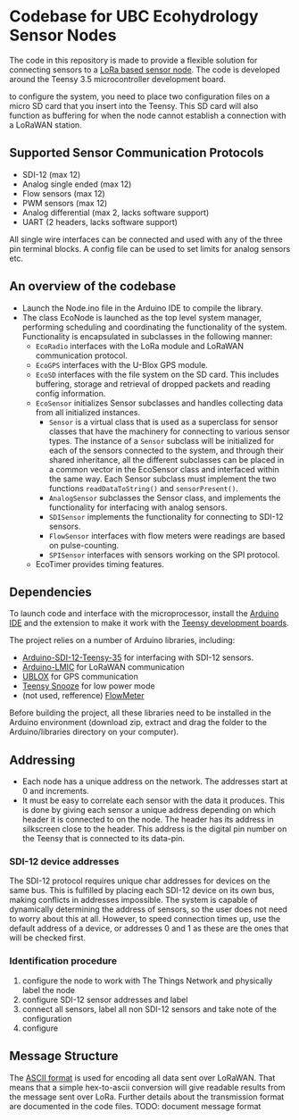 # Codebase for UBC Ecohydrology Sensor Nodes

The code in this repository is made to provide a flexible solution for connecting sensors to a [LoRa based sensor node](https://github.com/UBCecohydro/AgWaterMon_CAD). The code is developed around the Teensy 3.5 microcontroller development board.

to configure the system, you need to place two configuration files on a micro SD card that you insert into the Teensy. This SD card will also function as buffering for when the node cannot establish a connection with a LoRaWAN station.

## Supported Sensor Communication Protocols
- SDI-12 (max 12)
- Analog single ended (max 12)
- Flow sensors (max 12)
- PWM sensors (max 12)
- Analog differential (max 2, lacks software support)
- UART (2 headers, lacks software support)

All single wire interfaces can be connected and used with any of the three pin terminal blocks. A config file can be used to set limits for analog sensors etc.

## An overview of the codebase
- Launch the Node.ino file in the Arduino IDE to compile the library.
- The class EcoNode is launched as the top level system manager, performing scheduling and coordinating the functionality of the system. Functionality is encapsulated in subclasses in the following manner:
    - `EcoRadio` interfaces with the LoRa module and LoRaWAN communication protocol.
    - `EcoGPS` interfaces with the U-Blox GPS module.
    - `EcoSD` interfaces with the file system on the SD card. This includes buffering, storage and retrieval of dropped packets and reading config information.
    - `EcoSensor` initializes Sensor subclasses and handles collecting data from all initialized instances.
        - `Sensor` is a virtual class that is used as a superclass for sensor classes that have the machinery for connecting to various sensor types. The instance of a `Sensor` subclass will be initialized for each of the sensors connected to the system, and through their shared inheritance, all the different subclasses can be placed in a common vector in the EcoSensor class and interfaced within the same way. Each Sensor subclass must implement the two functions `readDataToString()` and `sensorPresent()`.
        - `AnalogSensor` subclasses the Sensor class, and implements the functionality for interfacing with analog sensors.
        - `SDISensor` implements the functionality for connecting to SDI-12 sensors.
        - `FlowSensor` interfaces with flow meters were readings are based on pulse-counting.
        - `SPISensor` interfaces with sensors working on the SPI protocol.
    - EcoTimer provides timing features.

## Dependencies
To launch code and interface with the microprocessor, install the [Arduino IDE](https://www.arduino.cc/en/Main/Software) and the extension to make it work with the [Teensy development boards](https://www.pjrc.com/teensy/loader.html).

The project relies on a number of Arduino libraries, including:
- [Arduino-SDI-12-Teensy-35](https://github.com/MacKals/Arduino-SDI-12-Teensy-35) for interfacing with SDI-12 sensors.
- [Arduino-LMIC](https://github.com/mcci-catena/arduino-lmic) for LoRaWAN communication
- [UBLOX](https://github.com/bolderflight/UBLOX) for GPS communication
- [Teensy Snooze](https://github.com/duff2013/Snooze) for low power mode
- (not used, refference) [FlowMeter](https://github.com/sekdiy/FlowMeter)

Before building the project, all these libraries need to be installed in the Arduino environment (download zip, extract and drag the folder to the Arduino/libraries directory on your computer).

## Addressing
- Each node has a unique address on the network. The addresses start at 0 and increments.
- It must be easy to correlate each sensor with the data it produces. This is done by giving each sensor a unique address depending on which header it is connected to on the node. The header has its address in silkscreen close to the header. This address is the digital pin number on the Teensy that is connected to its data-pin.

### SDI-12 device addresses
The SDI-12 protocol requires unique char addresses for devices on the same bus. This is fulfilled by placing each SDI-12 device on its own bus, making conflicts in addresses impossible. The system is capable of dynamically determining the address of sensors, so the user does not need to worry about this at all. However, to speed connection times up, use the default address of a device, or addresses 0 and 1 as these are the ones that will be checked first.

### Identification procedure
1. configure the node to work with The Things Network and physically label the node
2. configure SDI-12 sensor addresses and label
3. connect all sensors, label all non SDI-12 sensors and take note of the configuration
4. configure

## Message Structure
The [ASCII format](https://www.arduino.cc/en/Reference/ASCIIchart) is used for encoding all data sent over LoRaWAN. That means that a simple hex-to-ascii conversion will give readable results from the message sent over LoRa. Further details about the transmission format are documented in the code files.
TODO: document message format
